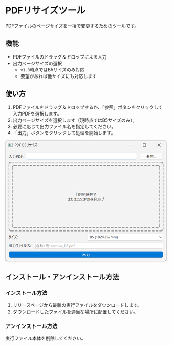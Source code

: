 # PDFリサイズツール

PDFファイルのページサイズを一括で変更するためのツールです。

## 機能

- PDFファイルのドラッグ＆ドロップによる入力
- 出力ページサイズの選択
  - `v1.0`時点ではB5サイズのみ対応
  - 要望があれば他サイズにも対応します

## 使い方

1. PDFファイルをドラッグ＆ドロップするか、「参照」ボタンをクリックして入力PDFを選択します。
2. 出力ページサイズを選択します（現時点ではB5サイズのみ）。
3. 必要に応じて出力ファイル名を指定してください。
4. 「出力」ボタンをクリックして処理を開始します。

![アプリ画像](./screenshot.png)

## インストール・アンインストール方法

### インストール方法

1. リリースページから最新の実行ファイルをダウンロードします。
2. ダウンロードしたファイルを適当な場所に配置してください。

### アンインストール方法

実行ファイル本体を削除してください。
